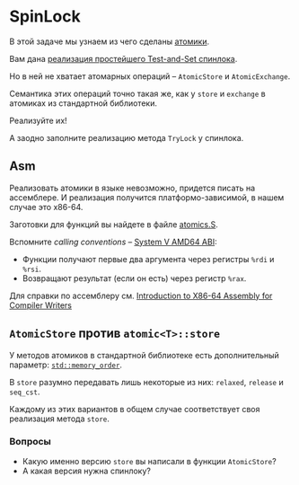 # SpinLock

В этой задаче мы узнаем из чего сделаны [атомики](https://en.cppreference.com/w/cpp/atomic/atomic).

Вам дана [реализация простейшего Test-and-Set спинлока](spinlock.hpp).

Но в ней не хватает атомарных операций – `AtomicStore` и `AtomicExchange`. 

Семантика этих операций точно такая же, как у `store` и `exchange` в атомиках из стандартной библиотеки.

Реализуйте их!

А заодно заполните реализацию метода `TryLock` у спинлока.

## Asm

Реализовать атомики в языке невозможно, придется писать на ассемблере. И реализация получится платформо-зависимой, в нашем случае это x86-64.

Заготовки для функций вы найдете в файле [atomics.S](atomics.S). 

Вспомните _calling conventions_ – [System V AMD64 ABI](https://en.wikipedia.org/wiki/X86_calling_conventions#System_V_AMD64_ABI):
- Функции получают первые два аргумента через регистры `%rdi` и `%rsi`.
- Возвращают результат (если он есть) через регистр `%rax`.

Для справки по ассемблеру см. [Introduction to X86-64 Assembly for Compiler Writers](https://web.archive.org/web/20160714182232/https://www3.nd.edu/~dthain/courses/cse40243/fall2015/intel-intro.html)

## `AtomicStore` против `atomic<T>::store`

У методов атомиков в стандартной библиотеке есть дополнительный параметр: [`std::memory_order`](https://en.cppreference.com/w/cpp/atomic/memory_order).

В `store` разумно передавать лишь некоторые из них: `relaxed`, `release` и `seq_cst`.

Каждому из этих вариантов в общем случае соответствует своя реализация метода `store`.

### Вопросы

- Какую именно версию `store` вы написали в функции `AtomicStore`?
- А какая версия нужна спинлоку?
